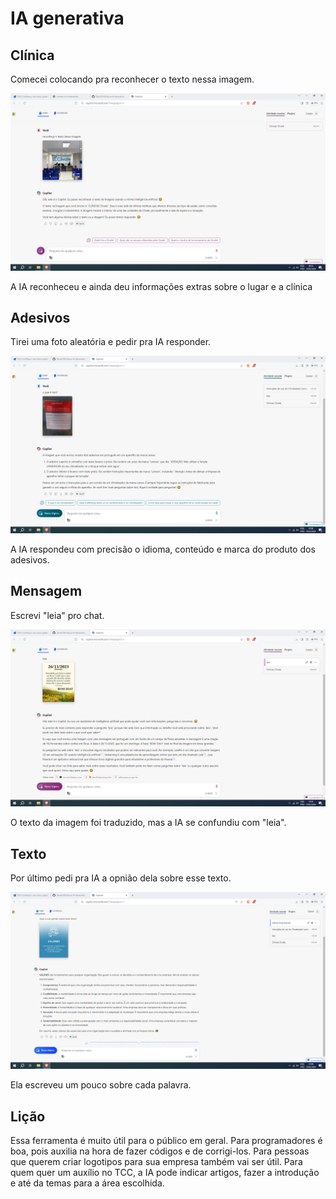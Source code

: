# IA generativa

## Clínica

Comecei colocando pra reconhecer o texto nessa imagem.

![Texto](imagens/clinica.png)

A IA reconheceu e ainda deu informações extras sobre o lugar e a clínica

## Adesivos

Tirei uma foto aleatória e pedir pra IA responder.

![Texto](imagens/lenox.png)

A IA respondeu com precisão o idioma, conteúdo e marca do produto dos adesivos. 

## Mensagem

Escrevi "leia" pro chat.

![Texto](imagens/bom.png)

O texto da imagem foi traduzido, mas a IA se confundiu com "leia".

## Texto

Por último pedi pra IA a opnião dela sobre esse texto.

![Texto](imagens/va.png)

Ela escreveu um pouco sobre cada palavra.

## Lição

Essa ferramenta é muito útil para o público em geral. Para programadores é boa, pois auxilia na hora de fazer códigos e de corrigi-los.
Para pessoas que querem criar logotipos para sua empresa também vai ser útil. Para quem quer um auxílio no TCC, a IA pode indicar artigos, fazer a introdução e até da temas para a área escolhida.












